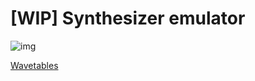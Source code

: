 # [WIP] Synthesizer emulator

![img](https://files.catbox.moe/mv20m3.png)

[Wavetables](https://github.com/GoogleChromeLabs/web-audio-samples)

